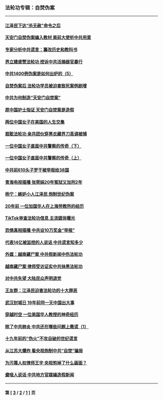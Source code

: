 ### 法轮功专辑：自焚伪案
---
#### [江泽民下达“杀无赦”命令之后](../../pages/nf5562/n13878084.md?09110430) 
#### [天安门自焚伪案编入教材 美前大使析中共用意](../../pages/nf5562/n13791932.md?09110430) 
#### [专家分析中共谎言：纂改历史和教科书](../../pages/nf5562/n13781542.md?09110430) 
#### [界立建盛赞法轮功 控诉中共活摘器官暴行](../../pages/nf5562/n13781971.md?09110430) 
#### [中共1400例伪案是如何出炉的（5）](../../pages/nf5562/n13226831.md?09110430) 
#### [自焚伪案后 法轮功学员被迫害致死案例剧增](../../pages/nf5562/n13190600.md?09110430) 
#### [中共为何制造“天安门自焚案”](../../pages/nf5562/n13183270.md?09110430) 
#### [原中国护士指证 天安门自焚案是造假](../../pages/nf5562/n13172289.md?09110430) 
#### [两位中国女子在美国的人生交集](../../pages/nf5562/n13156138.md?09110430) 
#### [栽赃法轮功 亲共团伙穿黑衣藏界刀高调被捕](../../pages/nf5562/n13073780.md?09110430) 
#### [一位中国女子直面中共警察的传奇（下）](../../pages/nf5562/n12989706.md?09110430) 
#### [一位中国女子直面中共警察的传奇（上）](../../pages/nf5562/n12985072.md?09110430) 
#### [中共前610头子罗干被举报给38国](../../pages/nf5562/n12975419.md?09110430) 
#### [青海电视插播 张荣娟20年冤狱又加刑2年](../../pages/nf5562/n12738166.md?09110430) 
#### [杨宁：嫉妒小人江泽民 炮制世纪伪案](../../pages/nf5562/n12724108.md?09110430) 
#### [20年前 一位加国华人在上海劳教所的经历](../../pages/nf5562/n12707932.md?09110430) 
#### [TikTok审查法轮功信息 主流媒体曝光](../../pages/nf5562/n12362336.md?09110430) 
#### [恐惧真相插播 中共设10万奖金“举报”](../../pages/nf5562/n12306396.md?09110430) 
#### [代表14亿被监控的人说话 中共谎言知多少](../../pages/nf5562/n12297484.md?09110430) 
#### [外媒：越南藏尸案 中共假新闻中伤法轮功](../../pages/nf5562/n12264411.md?09110430) 
#### [越南藏尸案 律师受访证实中共抹黑法轮功](../../pages/nf5562/n12261878.md?09110430) 
#### [对中共失望 大陆民众声明退党](../../pages/nf5562/n12187315.md?09110430) 
#### [王友群：江泽民迫害法轮功的十大罪恶](../../pages/nf5562/n12169074.md?09110430) 
#### [武汉封城日 19年前同一天中国出大事](../../pages/nf5562/n12150901.md?09110430) 
#### [穿越时空  一位美国华人教授的神奇经历](../../pages/nf5562/n12097460.md?09110430) 
#### [除了中共肺炎 中共还在哪些问题上撒谎（1）](../../pages/nf5562/n11955770.md?09110430) 
#### [十九年前的“伪火”不攻自破的世纪谎言](../../pages/nf5562/n11813238.md?09110430) 
#### [从江苏大爆炸 看央视炮制中共“自焚”骗局](../../pages/nf5562/n11140275.md?09110430) 
#### [为污蔑人权律师王宇 央视剪掉了什么画面？](../../pages/nf5562/n11130142.md?09110430) 
#### [聋哑人说话 中共地方官媒编造假新闻](../../pages/nf5562/n11006067.md?09110430) 

---
#### 第 [ [3](./3.md?09110430) / [2](./2.md?09110430) / [1](./1.md?09110430) ] 页

